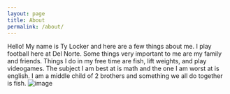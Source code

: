 ```yaml
---
layout: page
title: About
permalink: /about/
---
```


Hello! My name is Ty Locker and here are a few things about me. I play football here at Del Norte. Some things very important to me are my family and friends. Things I do in my free time are fish, lift weights, and play videogames. The subject I am best at is math and the one I am worst at is english. I am a middle child of 2 brothers and something we all do together is fish. ![image](https://github.com/user-attachments/assets/d45af6f7-699c-42ac-a77b-85989f8f8cc7) 
